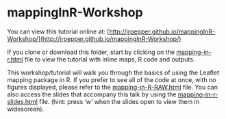 # mappingInR-Workshop

You can view this tutorial online at: [http://jrpepper.github.io/mappingInR-Workshop/](http://jrpepper.github.io/mappingInR-Workshop/)

If you clone or download this folder, start by clicking on the [mapping-in-r.html](./mapping-in-r.html) file to view the tutorial with inline maps, R code and outputs.

This workshop/tutorial will walk you through the basics of using the Leaflet mapping package in R. If you prefer to see all of the code at once, with no figures displayed, please refer to the [mapping-in-R-RAW.html](./mapping-in-R-RAW.html) file. You can also access the slides that accompany this talk by using the [mapping-in-r-slides.html](./mapping-in-r-slides.html) file. (hint: press ‘w’ when the slides open to view them in widescreen).
